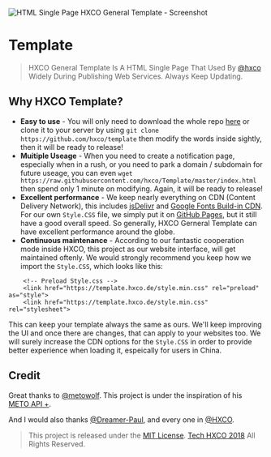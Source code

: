 ![HTML Single Page HXCO General Template - Screenshot](https://upload.cc/i1/2018/10/22/yX50bQ.png "HXCO General Template")


# Template
> HXCO General Template Is A HTML Single Page That Used By [@hxco](https://github.com/hxco) Widely During Publishing Web Services. Always Keep Updating.

## Why HXCO Template?
 - **Easy to use** - You will only need to download the whole repo [here](https://github.com/hxco/Template/archive/master.zip) or clone it to your server by using `git clone https://github.com/hxco/template` then modify the words inside sightly, then it will be ready to release!
- **Muitiple Useage** - When you need to create a notification page, especially when in a rush, or you need to park a domain / subdomain for future useage, you can even `wget https://raw.githubusercontent.com/hxco/Template/master/index.html` then spend only 1 minute on modifying. Again, it will be ready to release!
- **Excellent performance** - We keep nearly everything on CDN (Content Delivery Network), this includes [jsDelivr](https://jsdelivr.com) and [Google Fonts Build-in CDN](https://font.google.com). For our own `Style.CSS` file, we simply put it on [GitHub Pages](https://pages.github.com), but it still have a good overall speed. So generally, HXCO Gerneral Template can have excellent performance around the globe.
- **Continuous maintenance** - According to our fantastic cooperation mode inside HXCO, this project as our website interface, will get maintained oftenly. We would strongly recommend you keep how we import the `Style.CSS`, which looks like this:

```    
    <!-- Preload Style.css -->
    <link href="https://template.hxco.de/style.min.css" rel="preload" as="style">
    <link href="https://template.hxco.de/style.min.css" rel="stylesheet">
```

This can keep your template always the same as ours. We'll keep improving the UI and once there are changes, that can apply to your websites too. We will surely increase the CDN options for the `Style.CSS` in order to provide better experience when loading it, espeically for users in China.

## Credit
Great thanks to [@metowolf](https://github.com/metowolf). This project is under the inspiration of his [METO API +](https://api.i-meto.com).

And I would also thanks [@Dreamer-Paul](https://github.com/dreamer-paul), and every one in [@HXCO](https;//hxco.de).


> This project is released under the [MIT License](https://github.com/hxco/Template/blob/master/LICENSE). [Tech HXCO 2018](https://github.com/hxco) All Rights Reserved.